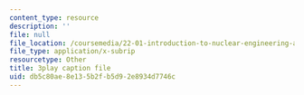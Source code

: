 ```yaml
---
content_type: resource
description: ''
file: null
file_location: /coursemedia/22-01-introduction-to-nuclear-engineering-and-ionizing-radiation-fall-2016/db5c80ae8e135b2fb5d92e8934d7746c_qAVtgc3I6ig.vtt
file_type: application/x-subrip
resourcetype: Other
title: 3play caption file
uid: db5c80ae-8e13-5b2f-b5d9-2e8934d7746c
---
```


